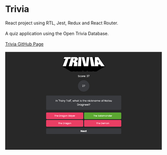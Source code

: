 # Trivia
React project using RTL, Jest, Redux and React Router.
<br>
<br>
A quiz application using the Open Trivia Database.
<br>
<br>
<a href="https://fkrein1.github.io/trivia">Trivia GitHub Page</a>
</br>
</br>
<img src="./trivia.png" alt="image of trivia quiz" />

